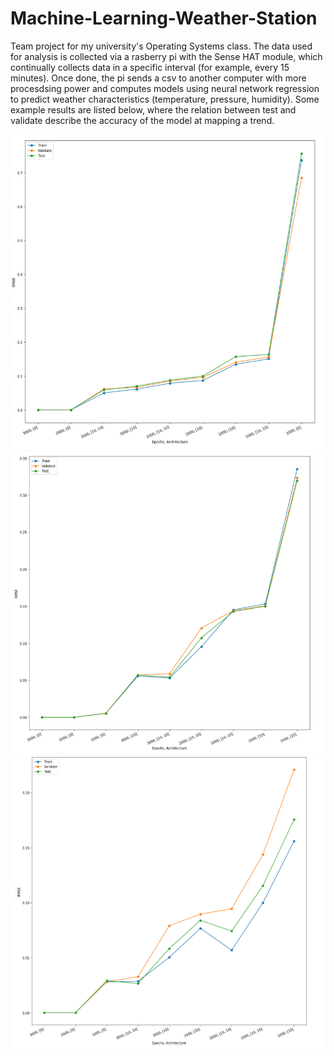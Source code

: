 # Machine-Learning-Weather-Station

Team project for my university's Operating Systems class. The data used for analysis is collected via a rasberry pi with the Sense HAT module, which continually collects data in a specific interval (for example, every 15 minutes). Once done, the pi sends a csv to another computer with more procesdsing power and computes models using neural network regression to predict weather characteristics (temperature, pressure, humidity). Some example results are listed below, where the relation between test and validate describe the accuracy of the model  at mapping a trend.

![](https://github.com/j-lindsay/Machine-Learning-Weather-Station/blob/master/Humidity%20Chart.PNG)
![](https://github.com/j-lindsay/Machine-Learning-Weather-Station/blob/master/Pressure%20Chart.PNG)
![](https://github.com/j-lindsay/Machine-Learning-Weather-Station/blob/master/Temperature%20Chart.PNG)
